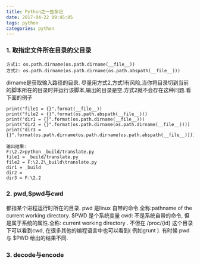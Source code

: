 ```yaml
---
title: Python之一些杂记
date: 2017-04-22 09:45:05
tags: python
categories: python
---
```

### 1. 取指定文件所在目录的父目录
```
方式1: os.path.dirname(os.path.dirname(__file__))
方式2: os.path.dirname(os.path.dirname(os.path.abspath(__file__)))
```
dirname是获取输入路径的目录.
尽量用方式2,方式1有风险,当你将目录切到当前的脚本所在的目录时并运行该脚本,输出的目录是空.方式2就不会存在这种问题.看下面的例子
```
print("file1 = {}".format(__file__))
print("file2 = {}".format(os.path.abspath(__file__)))
print("dir1 = {}".format(os.path.dirname(__file__)))
print("dir2 = {}".format(os.path.dirname(os.path.dirname(__file__))))
print("dir3 = {}".format(os.path.dirname(os.path.dirname(os.path.abspath(__file__)))))

输出结果:
F:\2.2>python _build/translate.py
file1 = _build/translate.py
file2 = F:\2.2\_build\translate.py
dir1 = _build
dir2 =
dir3 = F:\2.2
```

### 2. pwd,$pwd与cwd
都指某个进程运行时所在的目录.
pwd 是linux 自带的命令.全称:pathname of the current working directory. 
$PWD 是个系统变量
cwd: 不是系统自带的命令, 但是属于系统的属性.全称: current working directory . 不但在 /proc/{id} 这个目录下可以看到cwd, 在很多其他的编程语言中也可以看到( 例如grunt ).
有时候 pwd 与 $PWD  给出的结果不同.

### 3. decode与encode

